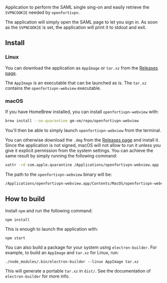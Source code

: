 Application to perform the SAML single sing-on and easily retrieve the
`SVPNCOOKIE` needed by `openfortivpn`.

The application will simply open the SAML page to let you sign in.
As soon as the `SVPNCOOKIE` is set, the application will print it to
stdout and exit.


## Install

### Linux
You can download the application as `AppImage` or `tar.xz` from the
[Releases page](https://github.com/gm-vm/openfortivpn-webview/releases).

The `AppImage` is an executable that can be launched as is.
The `tar.xz` contains the `openfortivpn-webview` executable.

### macOS
If you have HomeBrew installed, you can install `openfortivpn-webview` with:
```sh
brew install --no-quarantine gm-vm/repo/openfortivpn-webview
```
You'll then be able to simply launch `openfortivpn-webview` from the terminal.

You can otherwise download the `.dmg` from the [Releases page](https://github.com/gm-vm/openfortivpn-webview/releases)
and install it. Since the application is not signed, macOS will not allow
to run it unless you give it explicit permission from the system settings.
You can achieve the same result by simply running the following command:
```sh
xattr -rd com.apple.quarantine /Applications/openfortivpn-webview.app
```

The path to the `openfortivpn-webview` binary will be:
```sh
/Applications/openfortivpn-webview.app/Contents/MacOS/openfortivpn-webview
```


## How to build

Install `npm` and run the following command:
```shell
npm install
```

This is enough to launch the application with:
```shell
npm start
```

You can also build a package for your system using `electron-builder`.
For example, to build an `AppImage` and `tar.xz` for Linux, run:
```shell
./node_modules/.bin/electron-builder --linux AppImage tar.xz
```

This will generate a portable `tar.xz` in `dist/`.
See the documentation of `electron-builder` for more info.
